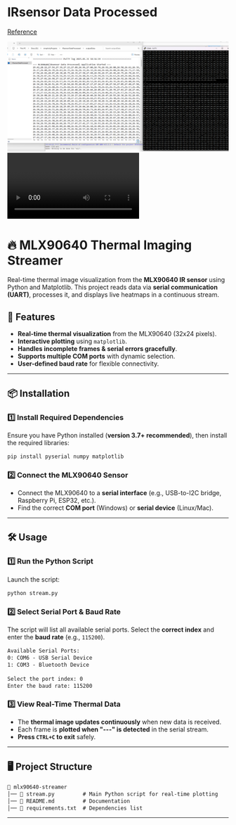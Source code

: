 # IRsensor Data Processed
[Reference](https://)

![alt text](image.png)
<video controls src="IRsensor Video.gif" title="IRsensor Video"></video>
# 🔥 MLX90640 Thermal Imaging Streamer

Real-time thermal image visualization from the **MLX90640 IR sensor** using Python and Matplotlib. This project reads data via **serial communication (UART)**, processes it, and displays live heatmaps in a continuous stream.

## 🚀 Features
- **Real-time thermal visualization** from the MLX90640 (32x24 pixels).
- **Interactive plotting** using `matplotlib`.
- **Handles incomplete frames & serial errors gracefully**.
- **Supports multiple COM ports** with dynamic selection.
- **User-defined baud rate** for flexible connectivity.

---

## 📦 Installation

### **1️⃣ Install Required Dependencies**
Ensure you have Python installed (**version 3.7+ recommended**), then install the required libraries:

```bash
pip install pyserial numpy matplotlib
```

### **2️⃣ Connect the MLX90640 Sensor**
- Connect the MLX90640 to a **serial interface** (e.g., USB-to-I2C bridge, Raspberry Pi, ESP32, etc.).
- Find the correct **COM port** (Windows) or **serial device** (Linux/Mac).
  
---

## 🛠️ Usage

### **1️⃣ Run the Python Script**
Launch the script:

```bash
python stream.py
```

### **2️⃣ Select Serial Port & Baud Rate**
The script will list all available serial ports. Select the **correct index** and enter the **baud rate** (e.g., `115200`).

```
Available Serial Ports:
0: COM6 - USB Serial Device
1: COM3 - Bluetooth Device

Select the port index: 0
Enter the baud rate: 115200
```

### **3️⃣ View Real-Time Thermal Data**
- The **thermal image updates continuously** when new data is received.
- Each frame is **plotted when "---" is detected** in the serial stream.
- **Press `CTRL+C` to exit** safely.

---

## 🖥️ Project Structure
```
📂 mlx90640-streamer
│── 📜 stream.py         # Main Python script for real-time plotting
│── 📜 README.md         # Documentation
│── 📜 requirements.txt  # Dependencies list
```

---
